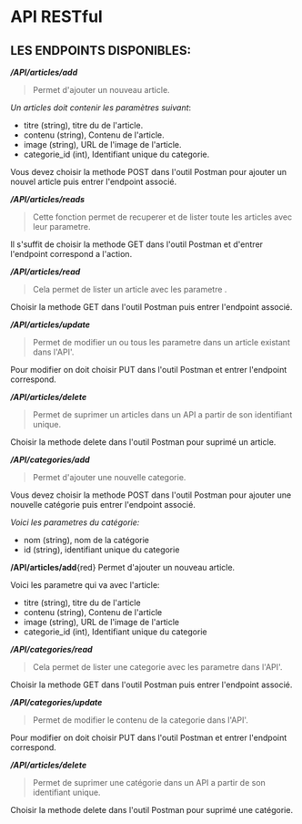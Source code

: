 # API RESTful

## LES ENDPOINTS DISPONIBLES:

**_/API/articles/add_**

> Permet d'ajouter un nouveau article.

_Un articles doit contenir les paramètres suivant_:

- titre (string), titre du de l'article.
- contenu (string), Contenu de l'article.
- image (string), URL de l'image de l'article.
- categorie_id (int), Identifiant unique du categorie.

Vous devez choisir la methode POST dans l'outil Postman pour ajouter un nouvel article puis entrer l'endpoint associé.

**_/API/articles/reads_**

> Cette fonction permet de recuperer et de lister toute les articles avec leur parametre.

Il s'suffit de choisir la methode GET dans l'outil Postman et d'entrer l'endpoint correspond a l'action.

**_/API/articles/read_**

> Cela permet de lister un article avec les parametre .

Choisir la methode GET dans l'outil Postman puis entrer l'endpoint associé.

**_/API/articles/update_**

> Permet de modifier un ou tous les parametre dans un article existant dans l'API'.

Pour modifier on doit choisir PUT dans l'outil Postman et entrer l'endpoint correspond.

**_/API/articles/delete_**

> Permet de suprimer un articles dans un API a partir de son identifiant unique.

Choisir la methode delete dans l'outil Postman pour suprimé un article.

**_/API/categories/add_**

> Permet d'ajouter une nouvelle categorie.

Vous devez choisir la methode POST dans l'outil Postman pour ajouter une nouvelle catégorie puis entrer l'endpoint associé.

_Voici les parametres du catégorie:_

- nom (string), nom de la catégorie
- id (string), identifiant unique du categorie

**/API/articles/add**{red}
Permet d'ajouter un nouveau article.

Voici les parametre qui va avec l'article:

- titre (string), titre du de l'article
- contenu (string), Contenu de l'article
- image (string), URL de l'image de l'article
- categorie_id (int), Identifiant unique du categorie

***/API/categories/read***

>Cela permet de lister une categorie avec les parametre dans l'API'.

Choisir la methode GET dans l'outil Postman puis entrer l'endpoint associé.

**_/API/categories/update_**

> Permet de modifier le contenu de la categorie dans l'API'.

Pour modifier on doit choisir PUT dans l'outil Postman et entrer l'endpoint correspond.

**_/API/articles/delete_**

> Permet de suprimer une catégorie dans un API a partir de son identifiant unique.

Choisir la methode delete dans l'outil Postman pour suprimé une catégorie.
